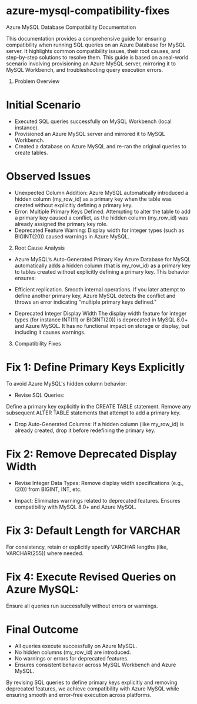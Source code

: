 # azure-mysql-compatibility-fixes
Azure MySQL Database Compatibility Documentation

This documentation provides a comprehensive guide for ensuring compatibility when running SQL queries on an Azure Database for MySQL server. It highlights common compatibility issues, their root causes, and step-by-step solutions to resolve them. This guide is based on a real-world scenario involving provisioning an Azure MySQL server, mirroring it to MySQL Workbench, and troubleshooting query execution errors.

1. Problem Overview
# Initial Scenario
- Executed SQL queries successfully on MySQL Workbench (local instance).
- Provisioned an Azure MySQL server and mirrored it to MySQL Workbench.
- Created a database on Azure MySQL and re-ran the original queries to create tables.

# Observed Issues
- Unexpected Column Addition:
Azure MySQL automatically introduced a hidden column (my_row_id) as a primary key when the table was created without explicitly defining a primary key.
- Error: Multiple Primary Keys Defined:
Attempting to alter the table to add a primary key caused a conflict, as the hidden column (my_row_id) was already assigned the primary key role.
- Deprecated Feature Warning:
Display width for integer types (such as BIGINT(20)) caused warnings in Azure MySQL.

2. Root Cause Analysis
- Azure MySQL’s Auto-Generated Primary Key
Azure Database for MySQL automatically adds a hidden column (that is my_row_id) as a primary key to tables created without explicitly defining a primary key. This behavior ensures:

- Efficient replication.
Smooth internal operations.
If you later attempt to define another primary key, Azure MySQL detects the conflict and throws an error indicating "multiple primary keys defined."

- Deprecated Integer Display Width
The display width feature for integer types (for instance INT(11) or BIGINT(20)) is deprecated in MySQL 8.0+ and Azure MySQL. It has no functional impact on storage or display, but including it causes warnings.

3. Compatibility Fixes
# Fix 1: Define Primary Keys Explicitly
To avoid Azure MySQL's hidden column behavior:

- Revise SQL Queries:

Define a primary key explicitly in the CREATE TABLE statement.
Remove any subsequent ALTER TABLE statements that attempt to add a primary key.

- Drop Auto-Generated Columns: 
If a hidden column (like my_row_id) is already created, drop it before redefining the primary key.

# Fix 2: Remove Deprecated Display Width
- Revise Integer Data Types:
Remove display width specifications (e.g., (20)) from BIGINT, INT, etc.

- Impact:
Eliminates warnings related to deprecated features.
Ensures compatibility with MySQL 8.0+ and Azure MySQL.

# Fix 3: Default Length for VARCHAR
For consistency, retain or explicitly specify VARCHAR lengths (like, VARCHAR(255)) where needed.

# Fix 4: Execute Revised Queries on Azure MySQL:
Ensure all queries run successfully without errors or warnings.

# Final Outcome
- All queries execute successfully on Azure MySQL.
- No hidden columns (my_row_id) are introduced.
- No warnings or errors for deprecated features.
- Ensures consistent behavior across MySQL Workbench and Azure MySQL.

By revising SQL queries to define primary keys explicitly and removing deprecated features, we achieve compatibility with Azure MySQL while ensuring smooth and error-free execution across platforms.
